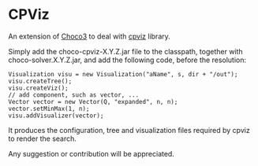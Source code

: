 CPViz
=====

An extension of [Choco3](https://github.com/chocoteam/choco3) to deal with [cpviz](https://sourceforge.net/projects/cpviz/) library.

Simply add the choco-cpviz-X.Y.Z.jar file to the classpath, together with choco-solver.X.Y.Z.jar, and add the following code, before the resolution:

    Visualization visu = new Visualization("aName", s, dir + "/out");
    visu.createTree();
    visu.createViz();
    // add component, such as vector, ...
    Vector vector = new Vector(Q, "expanded", n, n);
    vector.setMinMax(1, n);
    visu.addVisualizer(vector);

It produces the configuration, tree and visualization files required by cpviz to render the search.

Any suggestion or contribution will be appreciated.
